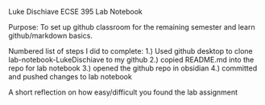 Luke Dischiave
ECSE 395 Lab Notebook

Purpose: To set up github classroom for the remaining semester and learn github/markdown basics.

Numbered list of steps I did to complete:
1.) Used github desktop to clone lab-notebook-LukeDischiave to my github
2.) copied README.md into the repo for lab notebook
3.) opened the github repo in obsidian
4.) committed and pushed changes to lab notebook

A short reflection on how easy/difficult you found the lab assignment